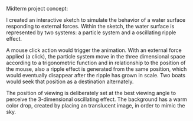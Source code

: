 Midterm project concept:

I created an interactive sketch to simulate the behavior of a water surface responding to external forces.
Within the sketch, the water surface is represented by two systems: a particle system and a oscillating ripple effect.

A mouse click action would trigger the animation. With an external force applied (a click), the particle system move in the three dimensional space according to a trigonometric function and in relationship to the position of the mouse, 
also a ripple effect is generated from the same position, which would eventually disappear after the ripple has grown in scale.
Two boats would seek that position as a destination alternately.

The position of viewing is deliberately set at the best viewing angle to perceive the 3-dimensional oscillating effect.
The background has a warm color drop, created by placing an translucent image, in order to mimic the sky.
